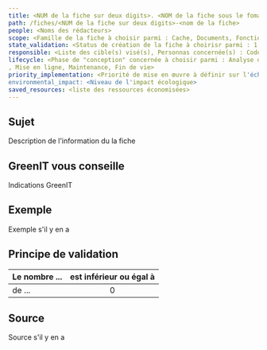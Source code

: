 ```yaml
---
title: <NUM de la fiche sur deux digits>. <NOM de la fiche sous le fomat verbe à l'infinif + l'action à mener>
path: /fiches/<NUM de la fiche sur deux digits>-<nom de la fiche>
people: <Noms des rédacteurs>
scope: <Famille de la fiche à choisir parmi : Cache, Documents, Fonctionnalités, Front-Office, Hébergement, Images, Sécurité, Stockage, Thèmes, Vidéos/Audio>
state_validation: <Status de création de la fiche à choirisr parmi : 1 - TO DO, 2 - DOING, 3 - TO VALIDATE, 4 - DONE 🚀>
responsible: <Liste des cible(s) visé(s), Personnas concernée(s) : Code(use·ur) → Développeu·se·r, Designeu(se·r), Low-code → Freelance et développeur Front-End d'agences, No-code → Madame et Monsieur tout le mond>
lifecycle: <Phase de "conception" concernée à choisir parmi : Analyse des besoins, Installation, Conception & Design, Intégration & Développement, Contenu & médias, Tests & validation
, Mise en ligne, Maintenance, Fin de vie>
priority_implementation: <Priorité de mise en œuvre à définir sur l'échelle suivante : >
environmental_impact: <Niveau de l'impact écologique>
saved_resources: <liste des ressources économisées>
---
```


## Sujet

Description de l'information du la fiche

## GreenIT vous conseille

Indications GreenIT

## Exemple

Exemple s'il y en a

## Principe de validation

| Le nombre ... | est inférieur ou égal à |
| ------------- | :---------------------: |
| de ...        |            0            |

## Source

Source s'il y en a
